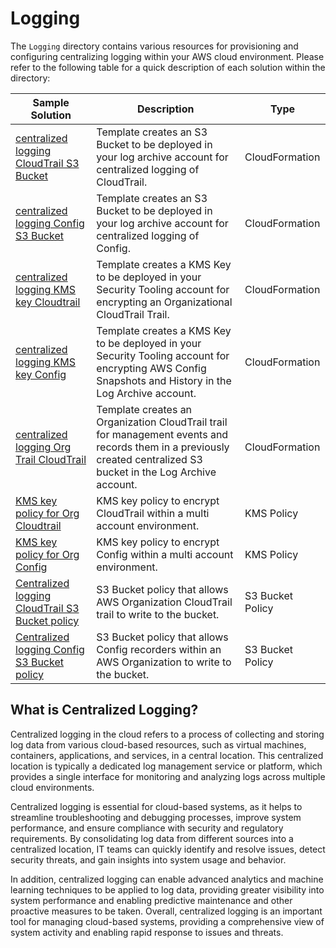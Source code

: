 # Logging

The `Logging` directory contains various resources for provisioning and configuring centralizing logging within your AWS cloud environment. Please refer to the following table for a quick description of each solution within the directory:

| Sample Solution | Description | Type |
| --------------- | ----------- | ---- |
| [centralized logging CloudTrail S3 Bucket](./cloudformation/centralized-logging-cloudtrail-s3-bucket/) | Template creates an S3 Bucket to be deployed in your log archive account for centralized logging of CloudTrail. | CloudFormation |
| [centralized logging Config S3 Bucket](./cloudformation/centralized-logging-config-s3-bucket/)  | Template creates an S3 Bucket to be deployed in your log archive account for centralized logging of Config. | CloudFormation |
| [centralized logging KMS key Cloudtrail](./cloudformation/centralized-logging-kms-key-cloudtrail/) | Template creates a KMS Key to be deployed in your Security Tooling account for encrypting an Organizational CloudTrail Trail. | CloudFormation |
| [centralized logging KMS key Config](./cloudformation/centralized-logging-kms-key-config/) | Template creates a KMS Key to be deployed in your Security Tooling account for encrypting AWS Config Snapshots and History in the Log Archive account. | CloudFormation |
| [centralized logging Org Trail CloudTrail](./cloudformation/centralized-logging-org-trail-cloudtrail/) | Template creates an Organization CloudTrail trail for management events and records them in a previously created centralized S3 bucket in the Log Archive account. | CloudFormation |
| [KMS key policy for Org Cloudtrail](./kms-policies/kms-key-policy-for-org-cloudtrail/)| KMS key policy to encrypt CloudTrail within a multi account environment. | KMS Policy |
| [KMS key policy for Org Config](./kms-policies/kms-key-policy-for-org-config/)| KMS key policy to encrypt Config within a multi account environment. | KMS Policy |
| [Centralized logging CloudTrail S3 Bucket policy](./s3-bucket-policies/centralized-logging-cloudtrail-s3-bucket-policy/) | S3 Bucket policy that allows AWS Organization CloudTrail trail to write to the bucket. | S3 Bucket Policy |
| [Centralized logging Config S3 Bucket policy](./s3-bucket-policies/centralized-logging-config-s3-bucket-policy/) | S3 Bucket policy that allows Config recorders within an AWS Organization to write to the bucket. | S3 Bucket Policy |

## What is Centralized Logging?

Centralized logging in the cloud refers to a process of collecting and storing log data from various cloud-based resources, such as virtual machines, containers, applications, and services, in a central location. This centralized location is typically a dedicated log management service or platform, which provides a single interface for monitoring and analyzing logs across multiple cloud environments.

Centralized logging is essential for cloud-based systems, as it helps to streamline troubleshooting and debugging processes, improve system performance, and ensure compliance with security and regulatory requirements. By consolidating log data from different sources into a centralized location, IT teams can quickly identify and resolve issues, detect security threats, and gain insights into system usage and behavior.

In addition, centralized logging can enable advanced analytics and machine learning techniques to be applied to log data, providing greater visibility into system performance and enabling predictive maintenance and other proactive measures to be taken. Overall, centralized logging is an important tool for managing cloud-based systems, providing a comprehensive view of system activity and enabling rapid response to issues and threats.
